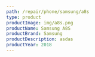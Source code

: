 ```yaml
---
path: /repair/phone/samsung/a8s
type: product
productImage: img/a8s.png
productName: Samsung A8S
productBrand: Samsung
productDescription: asdas
productYear: 2018
---
```

